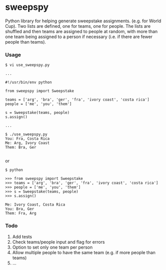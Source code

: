 sweepspy
========

Python library for helping generate sweepstake assignments. (e.g. for World Cup).  Two lists are defined, one for teams, one for people.  The lists are shuffled and then teams are assigned to people at random, with more than one team being assigned to a person if necessary (i.e. if there are fewer people than teams).

### Usage

```
$ vi use_sweepspy.py

...

#!/usr/bin/env python

from sweepspy import Sweepstake

teams = ['arg', 'bra', 'ger', 'fra', 'ivory coast', 'costa rica']
people = ['me', 'you', 'them']

s = Sweepstake(teams, people)
s.assign()

...

$ ./use_sweepspy.py
You: Fra, Costa Rica
Me: Arg, Ivory Coast
Them: Bra, Ger


```
or

```
$ python

>>> from sweepspy import Sweepstake
>>> teams = ['arg', 'bra', 'ger', 'fra', 'ivory coast', 'costa rica']
>>> people = ['me', 'you', 'them']
>>> s = Sweepstake(teams, people)
>>> s.assign()

Me: Ivory Coast, Costa Rica
You: Bra, Ger
Them: Fra, Arg

```

### Todo

1. Add tests
2. Check teams/people input and flag for errors
3. Option to set only one team per person
4. Allow multiple people to have the same team (e.g. if more people than teams)
5. ...